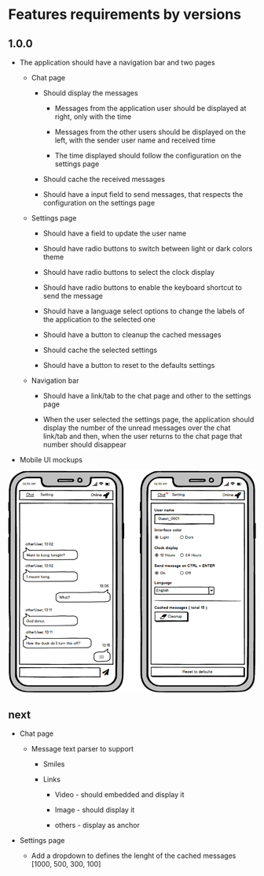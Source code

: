 # Features requirements by versions

## 1.0.0

* The application should have a navigation bar and two pages

  * Chat page

    * Should display the messages

      * Messages from the application user should be displayed at right, only with the time

      * Messages from the other users should be displayed on the left, with the sender user name and received time

      * The time displayed should follow the configuration on the settings page

    * Should cache the received messages

    * Should have a input field to send messages, that respects the configuration on the settings page

  * Settings page

    * Should have a field to update the user name

    * Should have radio buttons to switch between light or dark colors theme

    * Should have radio buttons to select the clock display

    * Should have radio buttons to enable the keyboard shortcut to send the message

    * Should have a language select options to change the labels of the application to the selected one 

    * Should have a button to cleanup the cached messages

    * Should cache the selected settings

    * Should have a button to reset to the defaults settings

  * Navigation bar

    * Should have a link/tab to the chat page and other to the settings page

    * When the user selected the settings page, the application should display the number of the unread messages over the chat link/tab and then, when the user returns to the chat page that number should disappear

* Mobile UI mockups

![mobile ui mockups](../assets/mobile-ui-mockups.png)


## next

* Chat page

  * Message text parser to support

    * Smiles

    * Links

      * Video - should embedded and display it

      * Image - should display it

      * others - display as anchor

* Settings page

  * Add a dropdown to defines the lenght of the cached messages [1000, 500, 300, 100]

  

